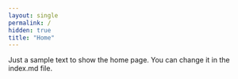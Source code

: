 ```yaml
---
layout: single
permalink: /
hidden: true
title: "Home"
---
```


Just a sample text to show the home page. You can change it in the index.md file.